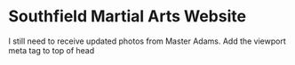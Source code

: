 # Southfield Martial Arts Website
I still need to receive updated photos from Master Adams.
Add the viewport meta tag to top of head
